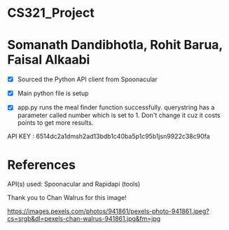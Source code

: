 # CS321_Project
# Somanath Dandibhotla, Rohit Barua, Faisal Alkaabi

- [x] Sourced the Python API client from Spoonacular

- [x] Main python file is setup

- [x] app.py runs the meal finder function successfully. querystring has a parameter called number which is set to 1. Don't change it cuz it costs points to get more results.

API KEY : 6514dc2a1dmsh2ad13bdb1c40ba5p1c95b1jsn9922c38c90fa


# References

API(s) used: Spoonacular and Rapidapi (tools)

Thank you to Chan Walrus for this image!

https://images.pexels.com/photos/941861/pexels-photo-941861.jpeg?cs=srgb&dl=pexels-chan-walrus-941861.jpg&fm=jpg
